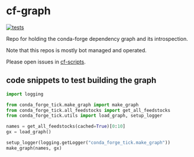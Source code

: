 # cf-graph

[![tests](https://github.com/regro/cf-graph-countyfair/actions/workflows/tests.yaml/badge.svg)](https://github.com/regro/cf-graph-countyfair/actions/workflows/tests.yaml)

Repo for holding the conda-forge dependency graph and its introspection.

Note that this repos is mostly bot managed and operated.

Please open issues in [cf-scripts](https://github.com/regro/cf-scripts/issues).

## code snippets to test building the graph

```python
import logging

from conda_forge_tick.make_graph import make_graph
from conda_forge_tick.all_feedstocks import get_all_feedstocks
from conda_forge_tick.utils import load_graph, setup_logger

names = get_all_feedstocks(cached=True)[0:10]
gx = load_graph()

setup_logger(logging.getLogger("conda_forge_tick.make_graph"))
make_graph(names, gx)
```
